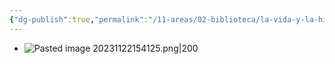 ```yaml
---
{"dg-publish":true,"permalink":"/11-areas/02-biblioteca/la-vida-y-la-historia-antologia/","noteIcon":""}
---
```


- ![Pasted image 20231122154125.png|200](/img/user/11%20%C3%81reas%20%E2%9A%99/02%20Biblioteca/%F0%9F%92%BE%20Adjuntos/Pasted%20image%2020231122154125.png)